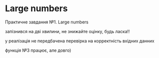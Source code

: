 # Large numbers
 Практичне завдання №1. Large numbers
 
запізнився на дві хвилини, не знижайте оцінку, будь ласка!!

у реалізація не передбачена перевірка на корректність вхідних данних

функція №3 працює, але довго)
